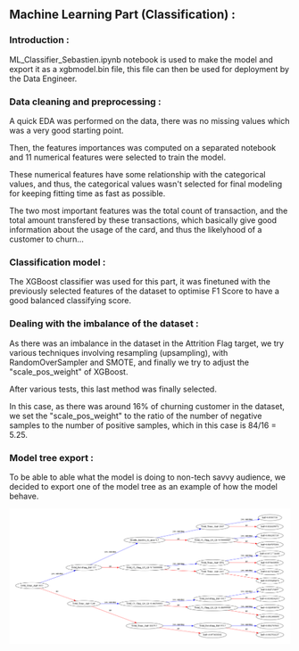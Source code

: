 ## Machine Learning Part (Classification) :

### Introduction :

ML_Classifier_Sebastien.ipynb notebook is used to make the model and export it as a xgbmodel.bin file, this file can then be used for deployment by the Data Engineer.

### Data cleaning and preprocessing :

A quick EDA was performed on the data, there was no missing values which was a very good starting point.

Then, the features importances was computed on a separated notebook and 11 numerical features were selected to train the model.

These numerical features have some relationship with the categorical values, and thus, the categorical values wasn't selected for final modeling for keeping fitting time as fast as possible.

The two most important features was the total count of transaction, and the total amount transfered by these transactions, which basically give good information about the usage of the card, and thus the likelyhood of a customer to churn...

### Classification model :

The XGBoost classifier was used for this part, it was finetuned with the previously selected features of the dataset to optimise F1 Score to have a good balanced classifying score.

### Dealing with the imbalance of the dataset :

As there was an imbalance in the dataset in the Attrition Flag target, we try various techniques involving resampling (upsampling), with RandomOverSampler and SMOTE, and finally we try to adjust the "scale_pos_weight" of XGBoost. 

After various tests, this last method was finally selected.

In this case, as there was around 16% of churning customer in the dataset, we set the "scale_pos_weight" to the ratio of the number of negative samples to
 the number of positive samples, which in this case is 84/16 = 5.25.

### Model tree export :

To be able to able what the model is doing to non-tech savvy audience, we decided to export one of the model tree as an example of how the model behave.

![xgb_tree.png](./visuals/xgb_tree.png)
